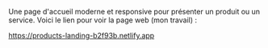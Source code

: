 Une page d'accueil moderne et responsive pour présenter un produit ou un service.
Voici le lien pour voir la page web (mon travail) :

 https://products-landing-b2f93b.netlify.app

